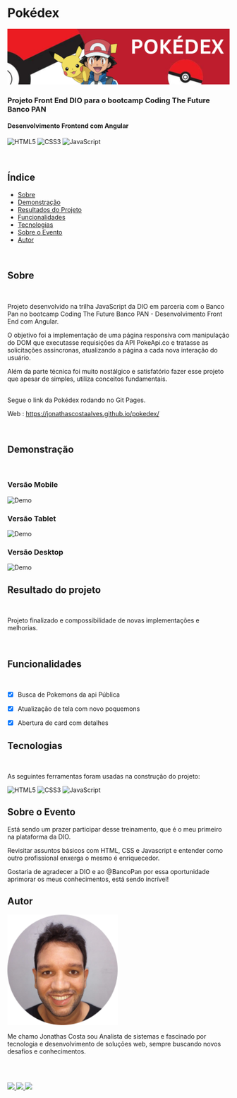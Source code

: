 #  Pokédex 
![Demo](./AssetsReadme/capa-pokedex.png)
### Projeto Front End DIO para o bootcamp Coding The Future Banco PAN 
#### Desenvolvimento Frontend com Angular
 
 
![HTML5](https://img.shields.io/badge/HTML5-E34F26?style=for-the-badge&logo=html5&logoColor=white) ![CSS3](https://img.shields.io/badge/CSS3-1572B6?style=for-the-badge&logo=css3&logoColor=white) ![JavaScript](https://img.shields.io/badge/JavaScript-F7DF1E?style=for-the-badge&logo=javascript&logoColor=black)
 
</br>
 
## Índice
 
* [Sobre](#Sobre)
* [Demonstração](#Demonstração)
* [Resultados do Projeto](#Resultado-do-projeto)
* [Funcionalidades](#Funcionalidades)
* [Tecnologias](#Tecnologias)
* [Sobre o Evento](#Sobre-o-Evento)
* [Autor](#Autor)
 
</br>
 
## Sobre  
 </br>
 
Projeto desenvolvido na trilha JavaScript da DIO em parceria com o Banco Pan no bootcamp Coding The Future Banco PAN - Desenvolvimento Front End com Angular. 


O objetivo foi a implementação de uma página responsiva com manipulação do DOM que executasse requisições da API PokeApi.co e tratasse as solicitações assíncronas, atualizando a página a cada nova interação do usuário. 

Além da parte técnica foi muito nostálgico e satisfatório fazer esse projeto que apesar de simples, utiliza conceitos fundamentais.
</br></br>
 
Segue o link da Pokédex rodando no Git Pages. 
 
Web : https://jonathascostaalves.github.io/pokedex/
 
</br>
 
 
 
 
## Demonstração
 
</br>
 
 ### Versão Mobile 
![Demo](./AssetsReadme/pokedex_mobile.gif)  

 ### Versão Tablet
![Demo](./AssetsReadme/pokedex_table.gif)  

 ### Versão Desktop
![Demo](./AssetsReadme/pokedex_desktop.gif)  

 
 
 
 
 
 
## Resultado do projeto
</br>
 
Projeto finalizado e compossibilidade de novas implementações e melhorias.
 
</br>
 


 
## Funcionalidades
</br>
 
- [x] Busca de Pokemons da api Pública 
 
- [x] Atualização de tela com novo poquemons 

- [x] Abertura de card com detalhes 
 
 
## Tecnologias
</br>
 
As seguintes ferramentas foram usadas na construção do projeto:
 
 ![HTML5](https://img.shields.io/badge/HTML5-E34F26?style=for-the-badge&logo=html5&logoColor=white) ![CSS3](https://img.shields.io/badge/CSS3-1572B6?style=for-the-badge&logo=css3&logoColor=white) ![JavaScript](https://img.shields.io/badge/JavaScript-F7DF1E?style=for-the-badge&logo=javascript&logoColor=black)

 
## Sobre o Evento
 
Está sendo um prazer participar desse treinamento, que é o meu primeiro na plataforma da DIO.

Revisitar assuntos básicos com  HTML, CSS e Javascript e entender como outro profissional enxerga o mesmo é enriquecedor. 

Gostaria de agradecer a DIO  e ao @BancoPan por essa oportunidade aprimorar os meus conhecimentos, está sendo incrível! 


 
## Autor
   
 
 
 <img src="./AssetsReadme/img-jonathas.png" alt="img-jonathas" width="250"></img>
 
 
   Me chamo Jonathas Costa sou Analista de sistemas e fascinado por tecnologia e desenvolvimento de soluções web, sempre buscando novos desafios e conhecimentos.

  
 
</br></br>
 
<a href="https://www.linkedin.com/in/jonathas-costa-86210a21a/" >
    <img src="https://img.shields.io/badge/LinkedIn-0077B5?style=for-the-badge&logo=linkedin&logoColor=white"></a><a href="https://mailito:jcalves182@gmail.com/" >
    <img src="https://img.shields.io/badge/Gmail-D14836?style=for-the-badge&logo=gmail&logoColor=white"></a><a href="https://github.com/JonathasCostaAlves" >
    <img src="https://img.shields.io/badge/GitHub-100000?style=for-the-badge&logo=github&logoColor=white">
 
</a>
 
 
 